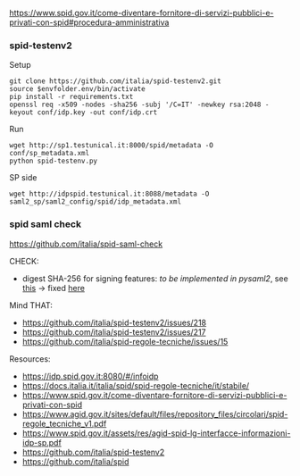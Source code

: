 https://www.spid.gov.it/come-diventare-fornitore-di-servizi-pubblici-e-privati-con-spid#procedura-amministrativa

### spid-testenv2

Setup
````
git clone https://github.com/italia/spid-testenv2.git
source $envfolder.env/bin/activate
pip install -r requirements.txt
openssl req -x509 -nodes -sha256 -subj '/C=IT' -newkey rsa:2048 -keyout conf/idp.key -out conf/idp.crt
````

Run
````
wget http://sp1.testunical.it:8000/spid/metadata -O conf/sp_metadata.xml
python spid-testenv.py
````

SP side
````
wget http://idpspid.testunical.it:8088/metadata -O saml2_sp/saml2_config/spid/idp_metadata.xml
````

### spid saml check
https://github.com/italia/spid-saml-check


CHECK:
- digest SHA-256 for signing features: *to be implemented in pysaml2*, see [this](https://github.com/IdentityPython/pysaml2/pull/396) -> fixed [here](https://github.com/IdentityPython/pysaml2/pull/597)

Mind THAT:
- https://github.com/italia/spid-testenv2/issues/218
- https://github.com/italia/spid-testenv2/issues/217
- https://github.com/italia/spid-regole-tecniche/issues/15


Resources:
- https://idp.spid.gov.it:8080/#/infoidp
- https://docs.italia.it/italia/spid/spid-regole-tecniche/it/stabile/
- https://www.spid.gov.it/come-diventare-fornitore-di-servizi-pubblici-e-privati-con-spid
- https://www.agid.gov.it/sites/default/files/repository_files/circolari/spid-regole_tecniche_v1.pdf
- https://www.spid.gov.it/assets/res/agid-spid-lg-interfacce-informazioni-idp-sp.pdf
- https://github.com/italia/spid-testenv2
- https://github.com/italia/spid
